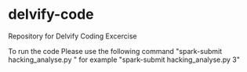 # delvify-code
Repository for Delvify Coding Excercise

To run the code Please use the following command
"spark-submit hacking_analyse.py <k-value>"
  for example
  "spark-submit hacking_analyse.py 3"
